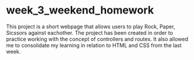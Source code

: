 # week_3_weekend_homework

This project is a short webpage that allows users to play Rock, Paper, Sicssors against eachother.
The project has been created in order to practice working with the concept of controllers and routes.
It also allowed me to consolidate my learning in relation to HTML and CSS from the last week.
